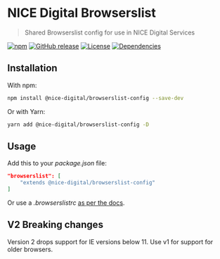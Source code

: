 # NICE Digital Browserslist

> Shared Browserslist config for use in NICE Digital Services

[![npm](https://img.shields.io/npm/v/@nice-digital/browserslist-config.svg)](https://www.npmjs.com/package/@nice-digital/browserslist-config)
[![GitHub release](https://img.shields.io/github/release/nice-digital/browserslist-config.svg)](https://github.com/nice-digital/browserslist-config)
[![License](https://img.shields.io/github/license/nice-digital/browserslist-config.svg)](https://github.com/nice-digital/browserslist-config/blob/master/LICENSE)
[![Dependencies](https://img.shields.io/david/nice-digital/browserslist-config.svg)](https://david-dm.org/nice-digital/browserslist-config)

## Installation

With npm:

```sh
npm install @nice-digital/browserslist-config --save-dev
```

Or with Yarn:

```sh
yarn add @nice-digital/browserslist-config -D
```

## Usage

Add this to your *package.json* file:

```json
"browserslist": [
    "extends @nice-digital/browserslist-config"
]
```

Or use a _.browserslistrc_ [as per the docs](https://github.com/browserslist/browserslist#config-file).

## V2 Breaking changes

Version 2 drops support for IE versions below 11. Use v1 for support for older browsers.